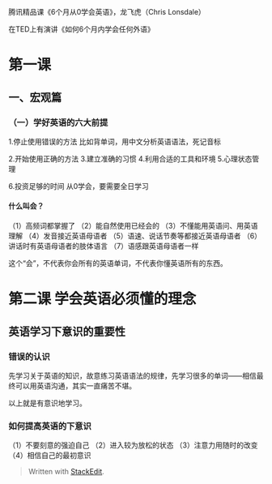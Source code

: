 
腾讯精品课《6个月从0学会英语》，龙飞虎（Chris Lonsdale）

在TED上有演讲《如何6个月内学会任何外语》

# 第一课
##  一、宏观篇
### （一）学好英语的六大前提

1.停止使用错误的方法
	 比如背单词，用中文分析英语语法，死记音标

2.开始使用正确的方法
3.建立准确的习惯
4.利用合适的工具和环境
5.心理状态管理
	
6.投资足够的时间
	从0学会，要需要全日学习
	

#### 什么叫会？
（1）高频词都掌握了
（2）能自然使用已经会的
（3）不懂能用英语问、用英语理解
（4）发音接近英语母语者
（5）语速、说话节奏等都接近英语母语者
（6）讲话时有英语母语者的肢体语言
（7）语感跟英语母语者一样

这个“会”，不代表你会所有的英语单词，不代表你懂英语所有的东西。

# 第二课 学会英语必须懂的理念

##  英语学习下意识的重要性

### 错误的认识

先学习关于英语的知识，故意练习英语语法的规律，先学习很多的单词——相信最终可以用英语沟通，其实一直痛苦不堪。

以上就是有意识地学习。


### 如何提高英语的下意识

（1）不要刻意的强迫自己
（2）进入较为放松的状态
（3）注意力用随时的改变
（4）相信自己的最初意识






















> Written with [StackEdit](https://stackedit.io/).
<!--stackedit_data:
eyJoaXN0b3J5IjpbLTE4MjkzMTg4NTEsLTE0NDkwNTI0NjldfQ
==
-->